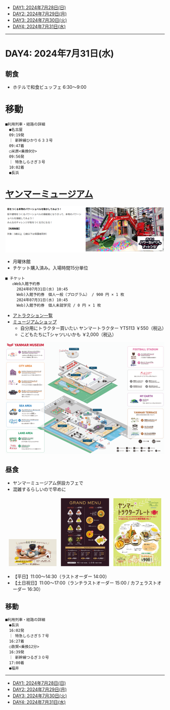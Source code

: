 - [DAY1: 2024年7月28日(日)](day1.md)
- [DAY2: 2024年7月29日(月)](day2.md)
- [DAY3: 2024年7月30日(火)](day3.md)
- [DAY4: 2024年7月31日(水)](day4.md)

---

# DAY4: 2024年7月31日(水)

## 朝食

- ホテルで和食ビュッフェ 6:30～9:00

# 移動

```
■利用列車・経路の詳細
　●名古屋
　09:19発
　｜ 新幹線ひかり６３３号
　09:47着
　○米原<乗換9分>
　09:56発
　｜ 特急しらさぎ３号
　10:02着
　●長浜
```

# [ヤンマーミュージアム](https://www.yanmar.com/jp/museum/)

![alt text](image-13.png)

- 月曜休館
- チケット購入済み。入場時間15分単位

```
■ チケット
   ◇Web入館予約券
     2024年07月31日(水) 10:45
     Web)入館予約券　個人一般（プログラム） / 900 円 × 1 枚
     2024年07月31日(水) 10:45
     Web)入館予約券　個人未就学児 / 0 円 × 1 枚
```

- [アトラクション一覧](https://www.yanmar.com/jp/museum/facilities/guide.html)
- [ミュージアムショップ](https://www.yanmar.com/jp/museum/facilities/museum_shop.html)
    - 自分用にトラクター買いたい ヤンマートラクター YT5113 ￥550（税込）
    - こどもたちにTシャツいいかも ￥2,000（税込）

![alt text](image-12.png)

## 昼食

- ヤンマーミュージアム併設カフェで
- 混雑するらしいので早めに

<div style="text-align: center;">
    <img src="image-2.png" alt="ヤンマーミュージアム" style="width: 30%; margin: 1%; display: inline-block;">
    <img src="image-3.png" alt="ヤンマーミュージアム" style="width: 30%; margin: 1%; display: inline-block;">
    <img src="image-4.png" alt="ヤンマーミュージアム" style="width: 30%; margin: 1%; display: inline-block;">
</div>

- 【平日】11:00～14:30（ラストオーダー 14:00）
- 【土日祝日】11:00～17:00（ランチラストオーダー 15:00 / カフェラストオーダー 16:30）


## 移動

```
■利用列車・経路の詳細
　●長浜
　16:02発
　｜ 特急しらさぎ５７号
　16:27着
　○敦賀<乗換12分>
　16:39発
　｜ 新幹線つるぎ３０号
　17:00着
　●福井
```

---

- [DAY1: 2024年7月28日(日)](day1.md)
- [DAY2: 2024年7月29日(月)](day2.md)
- [DAY3: 2024年7月30日(火)](day3.md)
- [DAY4: 2024年7月31日(水)](day4.md)